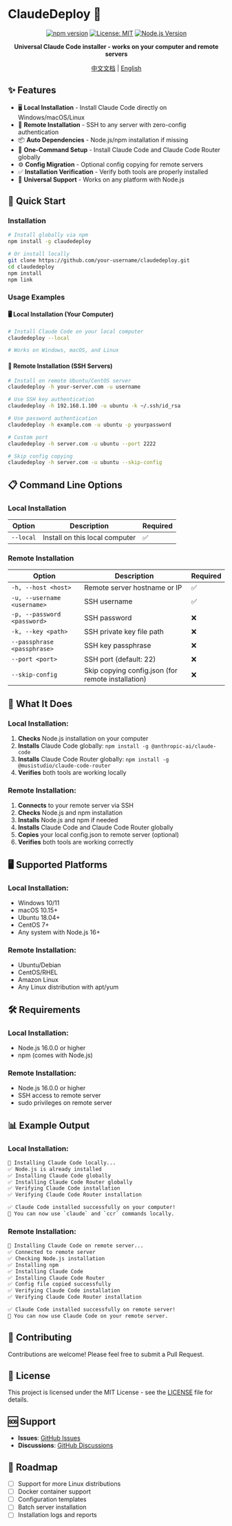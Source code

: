 # ClaudeDeploy 🚀

<div align="center">

[![npm version](https://badge.fury.io/js/claudedeploy.svg)](https://badge.fury.io/js/claudedeploy)
[![License: MIT](https://img.shields.io/badge/License-MIT-yellow.svg)](https://opensource.org/licenses/MIT)
[![Node.js Version](https://img.shields.io/badge/node-%3E%3D16.0.0-brightgreen.svg)](https://nodejs.org/)

**Universal Claude Code installer - works on your computer and remote servers**

[中文文档](README_CN.md) | [English](README.md)

</div>

## ✨ Features

- 🖥️ **Local Installation** - Install Claude Code directly on Windows/macOS/Linux
- 🔐 **Remote Installation** - SSH to any server with zero-config authentication
- 📦 **Auto Dependencies** - Node.js/npm installation if missing
- 🚀 **One-Command Setup** - Install Claude Code and Claude Code Router globally
- ⚙️ **Config Migration** - Optional config copying for remote servers
- ✅ **Installation Verification** - Verify both tools are properly installed
- 🎯 **Universal Support** - Works on any platform with Node.js

## 🚀 Quick Start

### Installation
```bash
# Install globally via npm
npm install -g claudedeploy

# Or install locally
git clone https://github.com/your-username/claudedeploy.git
cd claudedeploy
npm install
npm link
```

### Usage Examples

#### 🖥️ Local Installation (Your Computer)
```bash
# Install Claude Code on your local computer
claudedeploy --local

# Works on Windows, macOS, and Linux
```

#### 🔐 Remote Installation (SSH Servers)
```bash
# Install on remote Ubuntu/CentOS server
claudedeploy -h your-server.com -u username

# Use SSH key authentication
claudedeploy -h 192.168.1.100 -u ubuntu -k ~/.ssh/id_rsa

# Use password authentication
claudedeploy -h example.com -u ubuntu -p yourpassword

# Custom port
claudedeploy -h server.com -u ubuntu --port 2222

# Skip config copying
claudedeploy -h server.com -u ubuntu --skip-config
```

## 📋 Command Line Options

### Local Installation
| Option | Description | Required |
|--------|-------------|----------|
| `--local` | Install on this local computer | ✅ |

### Remote Installation
| Option | Description | Required |
|--------|-------------|----------|
| `-h, --host <host>` | Remote server hostname or IP | ✅ |
| `-u, --username <username>` | SSH username | ✅ |
| `-p, --password <password>` | SSH password | ❌ |
| `-k, --key <path>` | SSH private key file path | ❌ |
| `--passphrase <passphrase>` | SSH key passphrase | ❌ |
| `--port <port>` | SSH port (default: 22) | ❌ |
| `--skip-config` | Skip copying config.json (for remote installation) | ❌ |

## 🔧 What It Does

### Local Installation:
1. **Checks** Node.js installation on your computer
2. **Installs** Claude Code globally: `npm install -g @anthropic-ai/claude-code`
3. **Installs** Claude Code Router globally: `npm install -g @musistudio/claude-code-router`
4. **Verifies** both tools are working locally

### Remote Installation:
1. **Connects** to your remote server via SSH
2. **Checks** Node.js and npm installation
3. **Installs** Node.js and npm if needed
4. **Installs** Claude Code and Claude Code Router globally
5. **Copies** your local config.json to remote server (optional)
6. **Verifies** both tools are working correctly

## 🖥️ Supported Platforms

### Local Installation:
- Windows 10/11
- macOS 10.15+
- Ubuntu 18.04+
- CentOS 7+
- Any system with Node.js 16+

### Remote Installation:
- Ubuntu/Debian
- CentOS/RHEL
- Amazon Linux
- Any Linux distribution with apt/yum

## 🛠️ Requirements

### Local Installation:
- Node.js 16.0.0 or higher
- npm (comes with Node.js)

### Remote Installation:
- Node.js 16.0.0 or higher
- SSH access to remote server
- sudo privileges on remote server

## 📊 Example Output

### Local Installation:
```bash
🚀 Installing Claude Code locally...
✅ Node.js is already installed
✅ Installing Claude Code globally
✅ Installing Claude Code Router globally
✅ Verifying Claude Code installation
✅ Verifying Claude Code Router installation

✅ Claude Code installed successfully on your computer!
🎉 You can now use `claude` and `ccr` commands locally.
```

### Remote Installation:
```bash
🚀 Installing Claude Code on remote server...
✅ Connected to remote server
✅ Checking Node.js installation
✅ Installing npm
✅ Installing Claude Code
✅ Installing Claude Code Router
✅ Config file copied successfully
✅ Verifying Claude Code installation
✅ Verifying Claude Code Router installation

✅ Claude Code installed successfully on remote server!
🎉 You can now use Claude Code on your remote server.
```

## 🤝 Contributing

Contributions are welcome! Please feel free to submit a Pull Request.

## 📄 License

This project is licensed under the MIT License - see the [LICENSE](LICENSE) file for details.

## 🆘 Support

- **Issues**: [GitHub Issues](https://github.com/your-username/claudedeploy/issues)
- **Discussions**: [GitHub Discussions](https://github.com/your-username/claudedeploy/discussions)

## 🎯 Roadmap

- [ ] Support for more Linux distributions
- [ ] Docker container support
- [ ] Configuration templates
- [ ] Batch server installation
- [ ] Installation logs and reports